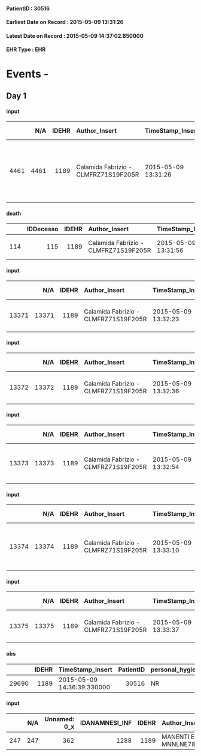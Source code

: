 
#### PatientID : 30516
#### Earliest Date on Record : 2015-05-09 13:31:26
#### Latest Date on Record : 2015-05-09 14:37:02.850000
#### EHR Type : EHR

# Events - 

## Day 1

#### input
|      |    N/A |   IDEHR | Author_Insert                        | TimeStamp_Insert    | EHRType   |   PatientID |   IDDigitalSignDocument | persone_vicine   |   Unnamed: 0_y |   IDANAMNESI_MED |   Non_Rilevabile_y | Note_Non_Rilevabile_y   | diagnosis                                                                                                                          |
|-----:|-------:|--------:|:-------------------------------------|:--------------------|:----------|------------:|------------------------:|:-----------------|---------------:|-----------------:|-------------------:|:------------------------|:-----------------------------------------------------------------------------------------------------------------------------------|
| 4461 |   4461 |    1189 | Calamida Fabrizio - CLMFRZ71S19F205R | 2015-05-09 13:31:26 | EHR       |       30516 |                   69342 | N/A              |            909 |             2390 |                  0 | NR                      | intrahepatic cholangiocarcinoma metastatic. mts bone (d10) ICD9: 1569, 1985 recent detection of lymph node localization peritoneal |

#### death
|     |   IDDecesso |   IDEHR | Author_Insert                        | TimeStamp_Insert    |   PatientID |   IDDigitalSignDocument | Date                | Luogo_decesso     |
|----:|------------:|--------:|:-------------------------------------|:--------------------|------------:|------------------------:|:--------------------|:------------------|
| 114 |         115 |    1189 | Calamida Fabrizio - CLMFRZ71S19F205R | 2015-05-09 13:31:56 |       30516 |                   69343 | 2015-05-09 12:10:00 | Vidas Hospice # 1 |

#### input
|       |    N/A |   IDEHR | Author_Insert                        | TimeStamp_Insert    | EHRType   |   PatientID |   IDDigitalSignDocument | persone_vicine   |   Unnamed: 0_x.2 |   IDDIAGNOSI_CROSSOU |   Non_Rilevabile_x.2 | ds_ICD                                        |
|------:|-------:|--------:|:-------------------------------------|:--------------------|:----------|------------:|------------------------:|:-----------------|-----------------:|---------------------:|---------------------:|:----------------------------------------------|
| 13371 |  13371 |    1189 | Calamida Fabrizio - CLMFRZ71S19F205R | 2015-05-09 13:32:23 | EHR       |       30516 |                   69344 | N/A              |             1156 |                 1156 |                    0 | V667 - Trattamento per cure palliative#2402=0 |

#### input
|       |    N/A |   IDEHR | Author_Insert                        | TimeStamp_Insert    | EHRType   |   PatientID |   IDDigitalSignDocument | persone_vicine   |   Unnamed: 0_x.2 |   IDDIAGNOSI_CROSSOU |   Non_Rilevabile_x.2 | ds_ICD                                                          |
|------:|-------:|--------:|:-------------------------------------|:--------------------|:----------|------------:|------------------------:|:-----------------|-----------------:|---------------------:|---------------------:|:----------------------------------------------------------------|
| 13372 |  13372 |    1189 | Calamida Fabrizio - CLMFRZ71S19F205R | 2015-05-09 13:32:36 | EHR       |       30516 |                   69345 | N/A              |             1157 |                 1157 |                    0 | 1569 - Tumori maligni delle vie biliari, non specificate#2055=0 |

#### input
|       |    N/A |   IDEHR | Author_Insert                        | TimeStamp_Insert    | EHRType   |   PatientID |   IDDigitalSignDocument | persone_vicine   |   Unnamed: 0_x.2 |   IDDIAGNOSI_CROSSOU |   Non_Rilevabile_x.2 | ds_ICD                                                         |
|------:|-------:|--------:|:-------------------------------------|:--------------------|:----------|------------:|------------------------:|:-----------------|-----------------:|---------------------:|---------------------:|:---------------------------------------------------------------|
| 13373 |  13373 |    1189 | Calamida Fabrizio - CLMFRZ71S19F205R | 2015-05-09 13:32:54 | EHR       |       30516 |                   69346 | N/A              |             1158 |                 1158 |                    0 | 1985 - Tumori maligni secondari di osso e midollo osseo#2162=0 |

#### input
|       |    N/A |   IDEHR | Author_Insert                        | TimeStamp_Insert    | EHRType   |   PatientID |   IDDigitalSignDocument | persone_vicine   |   Unnamed: 0_x.2 |   IDDIAGNOSI_CROSSOU |   Non_Rilevabile_x.2 | ds_ICD                                                         |
|------:|-------:|--------:|:-------------------------------------|:--------------------|:----------|------------:|------------------------:|:-----------------|-----------------:|---------------------:|---------------------:|:---------------------------------------------------------------|
| 13374 |  13374 |    1189 | Calamida Fabrizio - CLMFRZ71S19F205R | 2015-05-09 13:33:10 | EHR       |       30516 |                   69347 | N/A              |             1159 |                 1159 |                    0 | V604 - Mancanza di un familiare capace di prestare cure#2383=0 |

#### input
|       |    N/A |   IDEHR | Author_Insert                        | TimeStamp_Insert    | EHRType   |   PatientID |   IDDigitalSignDocument | persone_vicine   |   Unnamed: 0_x.2 |   IDDIAGNOSI_CROSSOU |   Non_Rilevabile_x.2 | ds_ICD                                                               |
|------:|-------:|--------:|:-------------------------------------|:--------------------|:----------|------------:|------------------------:|:-----------------|-----------------:|---------------------:|---------------------:|:---------------------------------------------------------------------|
| 13375 |  13375 |    1189 | Calamida Fabrizio - CLMFRZ71S19F205R | 2015-05-09 13:33:37 | EHR       |       30516 |                   69348 | N/A              |             1160 |                 1160 |                    0 | 1976 - Tumori maligni secondari di retroperitoneo e peritoneo#2154=0 |

#### obs
|       |   IDEHR | TimeStamp_Insert           |   PatientID | personal_hygiene   | urine_elimination   | mobility   | hemorrhagic_manifestation   | speech   | cough   | nausea   | memory_deficit   | cognitive_deficit   | active_diuresis   | lack_of_appetite   | asthenia   | cachexia   | dyspnoea   | motor_performance   | body_temp   | mood   | diet   | cognitive_state   | feces_elimination   | consumption_help   |
|------:|--------:|:---------------------------|------------:|:-------------------|:--------------------|:-----------|:----------------------------|:---------|:--------|:---------|:-----------------|:--------------------|:------------------|:-------------------|:-----------|:-----------|:-----------|:--------------------|:------------|:-------|:-------|:------------------|:--------------------|:-------------------|
| 29690 |    1189 | 2015-05-09 14:36:39.330000 |       30516 | NR                 | NR                  | NR         | NR                          | NR       | NR      | NR       | NR               | NR                  | NR                | NR                 | NR         | NR         | NR         | NR                  | NR          | NR     | NR     | NR                | NR                  | NR                 |

#### input
|     |    N/A |   Unnamed: 0_x |   IDANAMNESI_INF |   IDEHR | Author_Insert                    | TimeStamp_Insert           | EHRType   |   PatientID |   IDDigitalSignDocument |   Non_Rilevabile_x | Note_Non_Rilevabile_x   | nutritional   | cognitivo_percettivo   | sonno_riposo   | perc_salute   | elimination   | Perception   | rapporti_fam   | persone_vicine   | Caregiver   | Religion   | Note_Elim_urinaria   |
|----:|-------:|---------------:|-----------------:|--------:|:---------------------------------|:---------------------------|:----------|------------:|------------------------:|-------------------:|:------------------------|:--------------|:-----------------------|:---------------|:--------------|:--------------|:-------------|:---------------|:-----------------|:------------|:-----------|:---------------------|
| 247 |    247 |            362 |             1288 |    1189 | MANENTI ELENA - MNNLNE78E63A794M | 2015-05-09 14:37:02.850000 | EHR       |       30516 |                   69378 |                  1 | pcs stupor.             | NR            | NR                     | NR             | NR            | NR            | NR           | NR             | NR               | NR          | NR         | NR                   |


